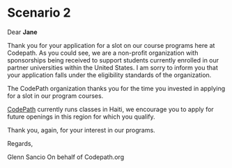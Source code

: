 # Scenario 2

Dear **Jane**

Thank you for your application for a slot on our course programs here at Codepath. As you could see, we are a non-profit organization with sponsorships being received to support students currently enrolled in our partner universities within the United States. I am sorry to inform you that your application falls under the eligibility standards of the organization.

The CodePath organization thanks you for the time you invested in applying for a slot in our program courses. 

[CodePath](https://codepath.org/) currently runs classes in Haiti, we encourage you to apply for future openings in this region for which you qualify.

Thank you, again, for your interest in our programs.

Regards,

Glenn Sancio
On behalf of Codepath.org